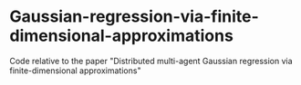 # Gaussian-regression-via-finite-dimensional-approximations
Code relative to the paper "Distributed multi-agent Gaussian regression via finite-dimensional approximations"
